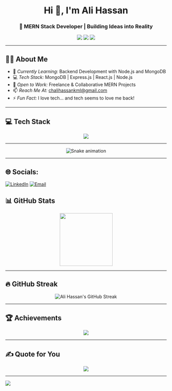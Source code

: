 <!-- Modern GitHub README for Ali Hassan -->

<h1 align="center">Hi 👋, I'm Ali Hassan</h1>
<h3 align="center">🚀 MERN Stack Developer | Building Ideas into Reality</h3>

<p align="center">
  <a href="mailto:chalihassankml@gmail.com"><img src="https://img.shields.io/badge/Email-red?style=for-the-badge&logo=gmail&logoColor=white" /></a>
  <a href="https://app.netlify.com/teams/ali78656/projects"><img src="https://img.shields.io/badge/Netlify-blue?style=for-the-badge&logo=netlify&logoColor=white" /></a>
  <a href="https://www.linkedin.com/in/ali-hassan-42256ali/"><img src="https://img.shields.io/badge/LinkedIn-blue?style=for-the-badge&logo=linkedin&logoColor=white" /></a>
</p>

---

## 👨‍💻 About Me  

- 🌱 *Currently Learning:* Backend Development with Node.js and MongoDB  
- 💻 *Tech Stack:* MongoDB | Express.js | React.js | Node.js  
- 🚀 *Open to Work:* Freelance & Collaborative MERN Projects  
- 📫 *Reach Me At:* chalihassankml@gmail.com  
- ⚡ *Fun Fact:* I love tech... and tech seems to love me back!  


---

## 💻 Tech Stack  
<p align="center">
  <img src="https://skillicons.dev/icons?i=html,css,js,react,redux,tailwind,bootstrap,nodejs,express,mongodb,mysql,git,github,vercel,netlify,cpp" />
</p>

---

<!-- Snake Game Repo View -->

<div align="center">
  <img src="https://profile-readme-generator.com/assets/snake.svg" alt="Snake animation" />
</div>

---




## 🌐 Socials:
[![LinkedIn](https://img.shields.io/badge/LinkedIn-%230077B5.svg?logo=linkedin&logoColor=white)](https://www.linkedin.com/in/ali-hassan-42256ali/)
[![Email](https://img.shields.io/badge/Email-D14836?style=for-the-badge&logo=gmail&logoColor=white)](mailto:chalihassankml@gmail.com)





## 📊 GitHub Stats  
<p align="center">
  <img src="https://github-readme-stats.vercel.app/api?username=Ali78656&theme=tokyonight&hide_border=true&show_icons=true" height="165"/>
</p>

---
## 🔥 GitHub Streak
<p align="center">
  <img src="https://github-readme-streak-stats.herokuapp.com/?user=Ali78656&theme=tokyonight&hide_border=true" alt="Ali Hassan's GitHub Streak" />
</p>

---
## 🏆 Achievements  
<p align="center">
  <img src="https://github-profile-trophy.vercel.app/?username=Ali78656&theme=onedark&no-frame=true&row=1&column=6" />
</p>

---

## ✍ Quote for You  
<p align="center">
  <img src="https://quotes-github-readme.vercel.app/api?type=horizontal&theme=tokyonight" />
</p>

---
[![](https://visitcount.itsvg.in/api?id=Ali78656&icon=0&color=0)](https://visitcount.itsvg.in)
